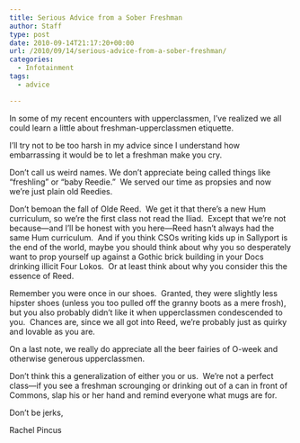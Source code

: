 ```yaml
---
title: Serious Advice from a Sober Freshman
author: Staff
type: post
date: 2010-09-14T21:17:20+00:00
url: /2010/09/14/serious-advice-from-a-sober-freshman/
categories:
  - Infotainment
tags:
  - advice

---
```

In some of my recent encounters with upperclassmen, I’ve realized we all could learn a little about freshman-upperclassmen etiquette.

I’ll try not to be too harsh in my advice since I understand how embarrassing it would be to let a freshman make you cry.

Don’t call us weird names. We don’t appreciate being called things like “freshling” or “baby Reedie.”  We served our time as propsies and now we’re just plain old Reedies.

Don’t bemoan the fall of Olde Reed.  We get it that there’s a new Hum curriculum, so we’re the first class not read the Iliad.  Except that we’re not because—and I’ll be honest with you here—Reed hasn’t always had the same Hum curriculum.  And if you think CSOs writing kids up in Sallyport is the end of the world, maybe you should think about why you so desperately want to prop yourself up against a Gothic brick building in your Docs drinking illicit Four Lokos.  Or at least think about why you consider this the essence of Reed.

Remember you were once in our shoes.  Granted, they were slightly less hipster shoes (unless you too pulled off the granny boots as a mere frosh), but you also probably didn’t like it when upperclassmen condescended to you.  Chances are, since we all got into Reed, we’re probably just as quirky and lovable as you are.

On a last note, we really do appreciate all the beer fairies of O-week and otherwise generous upperclassmen.

Don’t think this a generalization of either you or us.  We’re not a perfect class—if you see a freshman scrounging or drinking out of a can in front of Commons, slap his or her hand and remind everyone what mugs are for.

Don’t be jerks,
  
Rachel Pincus